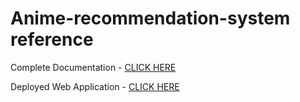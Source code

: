 # Anime-recommendation-system reference

Complete Documentation - [CLICK HERE](https://medium.com/@pklappy21/movie-recommendation-system-python-flask-web-application-heroku-deployment-7e39492b640c?source=friends_link&sk=6efee6fd96fe37c033235015dc9b0950)



Deployed Web Application - [CLICK HERE](https://recmovie.herokuapp.com/)